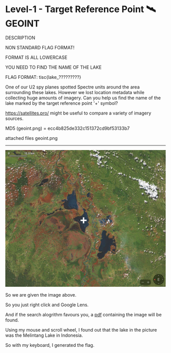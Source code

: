 # Level-1 - Target Reference Point 🛰️ GEOINT
DESCRIPTION

NON STANDARD FLAG FORMAT!

FORMAT IS ALL LOWERCASE

YOU NEED TO FIND THE NAME OF THE LAKE

FLAG FORMAT: tisc{lake_?????????}

One of our U2 spy planes spotted Spectre units around the area surrounding these lakes. However we lost location metadata while collecting huge amounts of imagery. Can you help us find the name of the lake marked by the target reference point '+' symbol?

https://satellites.pro/ might be useful to compare a variety of imagery sources.

MD5 (geoint.png) = ecc4b825de332c151372cd9bf53133b7

attached files
geoint.png

---

![The Lake](./geoint.png)

So we are given the image above.

So you just right click and Google Lens.

And if the search alogrithm favours you, a [pdf](https://www.ykrasi.org/wp-content/uploads/2021/04/Waterbird-Population-Dynamics-Kukila-2014-2-min-2.pdf) containing the image will be found. 

Using my mouse and scroll wheel, I found out that the lake in the picture was the Melintang Lake in Indonesia.

So with my keyboard, I generated the flag.




